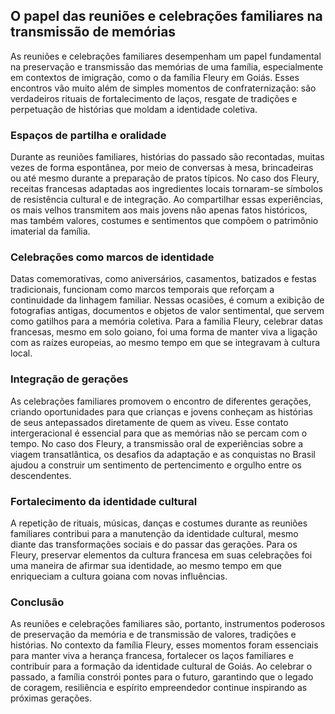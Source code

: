 ## O papel das reuniões e celebrações familiares na transmissão de memórias

As reuniões e celebrações familiares desempenham um papel fundamental na preservação e transmissão das memórias de uma família, especialmente em contextos de imigração, como o da família Fleury em Goiás. Esses encontros vão muito além de simples momentos de confraternização: são verdadeiros rituais de fortalecimento de laços, resgate de tradições e perpetuação de histórias que moldam a identidade coletiva.

### Espaços de partilha e oralidade

Durante as reuniões familiares, histórias do passado são recontadas, muitas vezes de forma espontânea, por meio de conversas à mesa, brincadeiras ou até mesmo durante a preparação de pratos típicos. No caso dos Fleury, receitas francesas adaptadas aos ingredientes locais tornaram-se símbolos de resistência cultural e de integração. Ao compartilhar essas experiências, os mais velhos transmitem aos mais jovens não apenas fatos históricos, mas também valores, costumes e sentimentos que compõem o patrimônio imaterial da família.

### Celebrações como marcos de identidade

Datas comemorativas, como aniversários, casamentos, batizados e festas tradicionais, funcionam como marcos temporais que reforçam a continuidade da linhagem familiar. Nessas ocasiões, é comum a exibição de fotografias antigas, documentos e objetos de valor sentimental, que servem como gatilhos para a memória coletiva. Para a família Fleury, celebrar datas francesas, mesmo em solo goiano, foi uma forma de manter viva a ligação com as raízes europeias, ao mesmo tempo em que se integravam à cultura local.

### Integração de gerações

As celebrações familiares promovem o encontro de diferentes gerações, criando oportunidades para que crianças e jovens conheçam as histórias de seus antepassados diretamente de quem as viveu. Esse contato intergeracional é essencial para que as memórias não se percam com o tempo. No caso dos Fleury, a transmissão oral de experiências sobre a viagem transatlântica, os desafios da adaptação e as conquistas no Brasil ajudou a construir um sentimento de pertencimento e orgulho entre os descendentes.

### Fortalecimento da identidade cultural

A repetição de rituais, músicas, danças e costumes durante as reuniões familiares contribui para a manutenção da identidade cultural, mesmo diante das transformações sociais e do passar das gerações. Para os Fleury, preservar elementos da cultura francesa em suas celebrações foi uma maneira de afirmar sua identidade, ao mesmo tempo em que enriqueciam a cultura goiana com novas influências.

### Conclusão

As reuniões e celebrações familiares são, portanto, instrumentos poderosos de preservação da memória e de transmissão de valores, tradições e histórias. No contexto da família Fleury, esses momentos foram essenciais para manter viva a herança francesa, fortalecer os laços familiares e contribuir para a formação da identidade cultural de Goiás. Ao celebrar o passado, a família constrói pontes para o futuro, garantindo que o legado de coragem, resiliência e espírito empreendedor continue inspirando as próximas gerações.